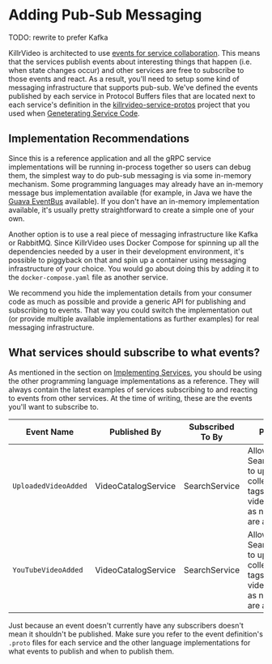 # Adding Pub-Sub Messaging

TODO: rewrite to prefer Kafka


KillrVideo is architected to use [events for service collaboration][fowler-events]. This
means that the services publish events about interesting things that happen (i.e. when state
changes occur) and other services are free to subscribe to those events and react. As a
result, you'll need to setup some kind of messaging infrastructure that supports pub-sub.
We've defined the events published by each service in Protocol Buffers files that are located
next to each service's definition in the [killrvideo-service-protos][service-protos] project
that you used when [Geneterating Service Code][generate-service-code].

## Implementation Recommendations

Since this is a reference application and all the gRPC service implementations will be running
in-process together so users can debug them, the simplest way to do pub-sub messaging is via
some in-memory mechanism. Some programming languages may already have an in-memory message bus
implementation available (for example, in Java we have the [Guava EventBus][guava-event-bus] 
available). If you don't have an in-memory implementation available, it's usually pretty 
straightforward to create a simple one of your own.

Another option is to use a real piece of messaging infrastructure like Kafka or RabbitMQ.
Since KillrVideo uses Docker Compose for spinning up all the dependencies needed by a user in
their development environment, it's possible to piggyback on that and spin up a container
using messaging infrastructure of your choice. You would go about doing this by adding it to
the `docker-compose.yaml` file as another service. 

We recommend you hide the implementation details from your consumer code as much as possible
and provide a generic API for publishing and subscribing to events. That way you could switch 
the implementation out (or provide multiple available implementations as further examples) 
for real messaging infrastructure.

## What services should subscribe to what events?

As mentioned in the section on [Implementing Services][implement-services], you should be 
using the other programming language implementations as a reference. They will always contain
the latest examples of services subscribing to and reacting to events from other services. At
the time of writing, these are the events you'll want to subscribe to.

| Event Name | Published By | Subscribed To By | Purpose |
| --- | --- | --- | --- |
| `UploadedVideoAdded` | VideoCatalogService | SearchService | Allows the SearchService to update its collection of tags and videos by tag as new videos are added. |
| `YouTubeVideoAdded` | VideoCatalogService | SearchService | Allows the SearchService to update its collection of tags and videos by tag as new videos are added. |

Just because an event doesn't currently have any subscribers doesn't mean it shouldn't be
published. Make sure you refer to the event definition's `.proto` files for each service and
the other language implementations for what events to publish and when to publish them.


[fowler-events]: http://martinfowler.com/eaaDev/EventCollaboration.html
[service-protos]: https://github.com/KillrVideo/killrvideo-service-protos
[generate-service-code]: /docs/development/generate-service-code/
[guava-event-bus]: https://github.com/google/guava/wiki/EventBusExplained
[implement-services]: /docs/development/implement-services/